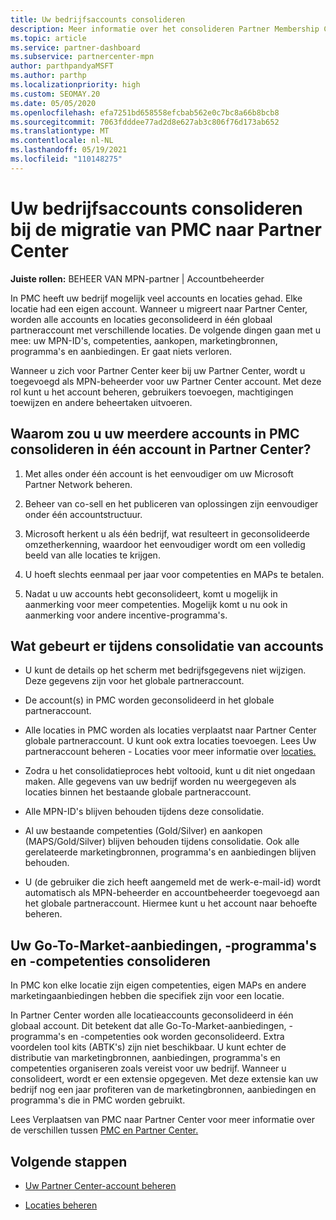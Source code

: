 ```yaml
---
title: Uw bedrijfsaccounts consolideren
description: Meer informatie over het consolideren Partner Membership Center (PMC)-accounts in één account in Partner Center. Is van toepassing op de migratie van PMC naar Partner Center.
ms.topic: article
ms.service: partner-dashboard
ms.subservice: partnercenter-mpn
author: parthpandyaMSFT
ms.author: parthp
ms.localizationpriority: high
ms.custom: SEOMAY.20
ms.date: 05/05/2020
ms.openlocfilehash: efa7251bd658558efcbab562e0c7bc8a66b8bcb8
ms.sourcegitcommit: 7063fdddee77ad2d8e627ab3c806f76d173ab652
ms.translationtype: MT
ms.contentlocale: nl-NL
ms.lasthandoff: 05/19/2021
ms.locfileid: "110148275"
---
```

# <a name="consolidate-your-company-accounts-when-migrating-from-pmc-to-partner-center"></a>Uw bedrijfsaccounts consolideren bij de migratie van PMC naar Partner Center

**Juiste rollen:** BEHEER VAN MPN-partner | Accountbeheerder

In PMC heeft uw bedrijf mogelijk veel accounts en locaties gehad. Elke locatie had een eigen account. Wanneer u migreert naar Partner Center, worden alle accounts en locaties geconsolideerd in één globaal partneraccount met verschillende locaties. De volgende dingen gaan met u mee: uw MPN-ID's, competenties, aankopen, marketingbronnen, programma's en aanbiedingen. Er gaat niets verloren.

Wanneer u zich voor Partner Center keer bij uw Partner Center, wordt u toegevoegd als MPN-beheerder voor uw Partner Center account. Met deze rol kunt u het account beheren, gebruikers toevoegen, machtigingen toewijzen en andere beheertaken uitvoeren.

## <a name="why-should-you-consolidate-your-multiple-accounts-in-pmc-into-one-account-in-partner-center"></a>Waarom zou u uw meerdere accounts in PMC consolideren in één account in Partner Center?

1. Met alles onder één account is het eenvoudiger om uw Microsoft Partner Network beheren.

2. Beheer van co-sell en het publiceren van oplossingen zijn eenvoudiger onder één accountstructuur.

3. Microsoft herkent u als één bedrijf, wat resulteert in geconsolideerde omzetherkenning, waardoor het eenvoudiger wordt om een volledig beeld van alle locaties te krijgen.  

4. U hoeft slechts eenmaal per jaar voor competenties en MAPs te betalen.

5. Nadat u uw accounts hebt geconsolideert, komt u mogelijk in aanmerking voor meer competenties. Mogelijk komt u nu ook in aanmerking voor andere incentive-programma's.

## <a name="what-happens-during-consolidation-of-accounts"></a>Wat gebeurt er tijdens consolidatie van accounts

- U kunt de details op het scherm met bedrijfsgegevens niet wijzigen. Deze gegevens zijn voor het globale partneraccount.

- De account(s) in PMC worden geconsolideerd in het globale partneraccount.

- Alle locaties in PMC worden als locaties verplaatst naar Partner Center globale partneraccount. U kunt ook extra locaties toevoegen. Lees Uw partneraccount beheren - Locaties voor meer informatie over [locaties.](manage-locations.md)

- Zodra u het consolidatieproces hebt voltooid, kunt u dit niet ongedaan maken. Alle gegevens van uw bedrijf worden nu weergegeven als locaties binnen het bestaande globale partneraccount. 

- Alle MPN-ID's blijven behouden tijdens deze consolidatie.

- Al uw bestaande competenties (Gold/Silver) en aankopen (MAPS/Gold/Silver) blijven behouden tijdens consolidatie. Ook alle gerelateerde marketingbronnen, programma's en aanbiedingen blijven behouden.

- U (de gebruiker die zich heeft aangemeld met de werk-e-mail-id) wordt automatisch als MPN-beheerder en accountbeheerder toegevoegd aan het globale partneraccount. Hiermee kunt u het account naar behoefte beheren.

## <a name="consolidating-your-go-to-market-offers-programs-and-competencies"></a>Uw Go-To-Market-aanbiedingen, -programma's en -competenties consolideren

In PMC kon elke locatie zijn eigen competenties, eigen MAPs en andere marketingaanbiedingen hebben die specifiek zijn voor een locatie.

In Partner Center worden alle locatieaccounts geconsolideerd in één globaal account. Dit betekent dat alle Go-To-Market-aanbiedingen, -programma's en -competenties ook worden geconsolideerd. Extra voordelen tool kits (ABTK's) zijn niet beschikbaar. U kunt echter de distributie van marketingbronnen, aanbiedingen, programma's en competenties organiseren zoals vereist voor uw bedrijf. Wanneer u consolideert, wordt er een extensie opgegeven. Met deze extensie kan uw bedrijf nog een jaar profiteren van de marketingbronnen, aanbiedingen en programma's die in PMC worden gebruikt.

Lees Verplaatsen van PMC naar Partner Center voor meer informatie over de verschillen tussen [PMC en Partner Center.](guide-to-migration.md)

## <a name="next-steps"></a>Volgende stappen

- [Uw Partner Center-account beheren](partner-center-account-setup.md)

- [Locaties beheren](manage-locations.md)
